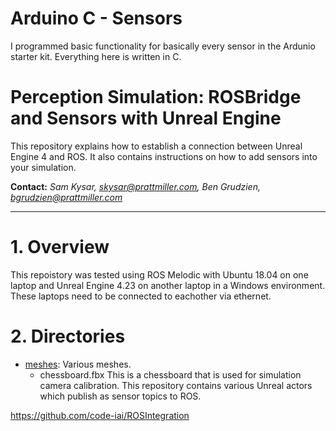 # Arduino C - Sensors
I programmed basic functionality for basically every sensor in the Ardunio starter kit. Everything here is written in C.

# Perception Simulation: ROSBridge and Sensors with Unreal Engine

This repository explains how to establish a connection between Unreal Engine 4 and ROS. It also contains instructions on how to add sensors into your simulation.

**Contact:** *Sam Kysar, skysar@prattmiller.com,* *Ben Grudzien, bgrudzien@prattmiller.com*

---

# 1. Overview

This repoistory was tested using ROS Melodic with Ubuntu 18.04 on one laptop and Unreal Engine 4.23 on another laptop in a Windows environment. These laptops need to be connected to eachother via ethernet.

# 2. Directories
+ [meshes](./meshes/.): Various meshes.
    - chessboard.fbx This is a chessboard that is used for simulation camera calibration.
This repository contains various Unreal actors which publish as sensor topics to ROS.

https://github.com/code-iai/ROSIntegration


